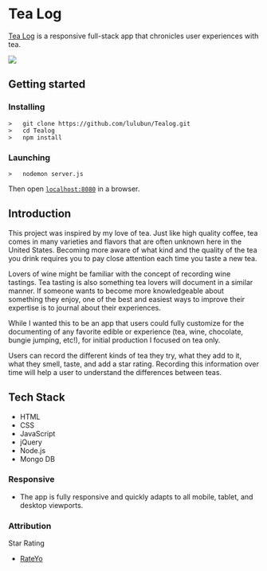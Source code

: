<h1>Tea Log</h1>
<p><a href="https://tealog.herokuapp.com/">Tea Log</a> is a responsive full-stack app that chronicles user experiences with tea.</p>
<img src="responsiveTea2.png">

## Getting started
### Installing
```
>   git clone https://github.com/lulubun/Tealog.git
>   cd Tealog
>   npm install
```
### Launching
```
>   nodemon server.js
```
Then open [`localhost:8080`](http://localhost:8080) in a browser.

<h2>Introduction</h2>
<p>This project was inspired by my love of tea. Just like high quality coffee, tea comes in many varieties and flavors that are often unknown here in the United States. Becoming more aware of what kind and the quality of the tea you drink requires you to pay close attention each time you taste a new tea.</p>
<p>Lovers of wine might be familiar with the concept of recording wine tastings. Tea tasting is also something tea lovers will document in a similar manner. If someone wants to become more knowledgeable about something they enjoy, one of the best and easiest ways to improve their expertise is to journal about their experiences.</p>
<p>While I wanted this to be an app that users could fully customize for the documenting of any favorite edible or experience (tea, wine, chocolate, bungie jumping, etc!), for initial production I focused on tea only.</p>
<p>Users can record the different kinds of tea they try, what they add to it, what they smell, taste, and add a star rating. Recording this information over time will help a user to understand the differences between teas.</p>

<h2>Tech Stack</h2>
<ul>
  <li>HTML</li>
  <li>CSS</li>
  <li>JavaScript</li>
  <li>jQuery</li>
  <li>Node.js</li>
  <li>Mongo DB</li>
</ul>

<h3>Responsive</h3>
<ul>
  <li>The app is fully responsive and quickly adapts to all mobile, tablet, and desktop viewports.</li>
</ul>

<h3>Attribution</h3>
<p>Star Rating</p>
<ul>
  <li><a href="https://github.com/prrashi/rateYo">RateYo</a></li>
</ul>  
